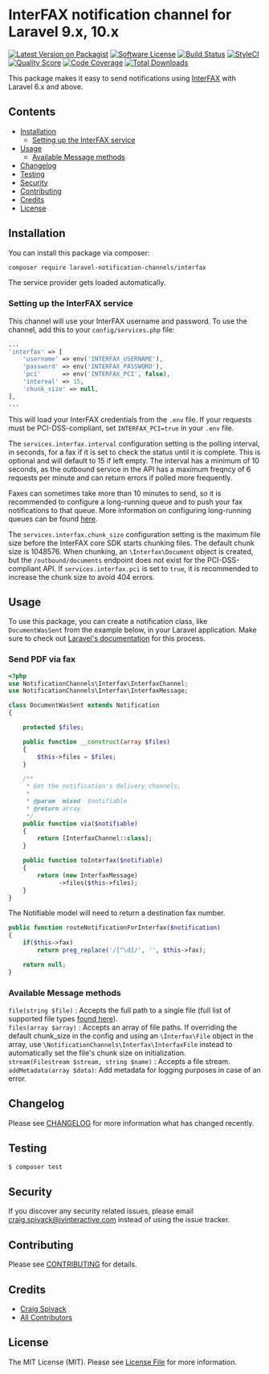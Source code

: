 # InterFAX notification channel for Laravel 9.x, 10.x

[![Latest Version on Packagist](https://img.shields.io/packagist/v/laravel-notification-channels/interfax.svg?style=flat-square)](https://packagist.org/packages/laravel-notification-channels/interfax)
[![Software License](https://img.shields.io/badge/license-MIT-brightgreen.svg?style=flat-square)](LICENSE.md)
[![Build Status](https://img.shields.io/travis/laravel-notification-channels/interfax/master.svg?style=flat-square)](https://travis-ci.org/laravel-notification-channels/interfax)
[![StyleCI](https://styleci.io/repos/232441511/shield)](https://styleci.io/repos/232441511)
[![Quality Score](https://img.shields.io/scrutinizer/g/laravel-notification-channels/interfax.svg?style=flat-square)](https://scrutinizer-ci.com/g/laravel-notification-channels/interfax)
[![Code Coverage](https://img.shields.io/scrutinizer/coverage/g/laravel-notification-channels/interfax/master.svg?style=flat-square)](https://scrutinizer-ci.com/g/laravel-notification-channels/interfax/?branch=master)
[![Total Downloads](https://img.shields.io/packagist/dt/laravel-notification-channels/interfax.svg?style=flat-square)](https://packagist.org/packages/laravel-notification-channels/interfax)

This package makes it easy to send notifications using [InterFAX](https://interfax.net) with Laravel 6.x and above.

## Contents

- [Installation](#installation)
  - [Setting up the InterFAX service](#setting-up-the-InterFAX-service)
- [Usage](#usage)
  - [Available Message methods](#available-message-methods)
- [Changelog](#changelog)
- [Testing](#testing)
- [Security](#security)
- [Contributing](#contributing)
- [Credits](#credits)
- [License](#license)


## Installation

You can install this package via composer:

```bash
composer require laravel-notification-channels/interfax
```

The service provider gets loaded automatically.

### Setting up the InterFAX service

This channel will use your InterFAX username and password. To use the channel, add this to your `config/services.php` file:

```php
...
'interfax' => [
    'username' => env('INTERFAX_USERNAME'),
    'password' => env('INTERFAX_PASSWORD'),
    'pci'      => env('INTERFAX_PCI', false),
    'interval' => 15,
    'chunk_size' => null,
],
...
```

This will load your InterFAX credentials from the `.env` file. If your requests must be PCI-DSS-compliant, set `INTERFAX_PCI=true` in your `.env` file.

The `services.interfax.interval` configuration setting is the polling interval, in seconds, for a fax if it is set to check the status until it is complete. This is optional and will default to 15 if left empty. The interval has a minimum of 10 seconds, as the outbound service in the API has a maximum freqncy of 6 requests per minute and can return errors if polled more frequently.

Faxes can sometimes take more than 10 minutes to send, so it is recommended to configure a long-running queue and to push your fax notifications to that queue. More information on configuring long-running queues can be found [here](https://medium.com/@williamvicary/long-running-jobs-with-laravel-horizon-7655e34752f7).

The `services.interfax.chunk_size` configuration setting is the maximum file size before the InterFAX core SDK starts chunking files. The default chunk size is 1048576. When chunking, an `\Interfax\Document` object is created, but the `/outbound/documents` endpoint does not exist for the PCI-DSS-compliant API. If `services.interfax.pci` is set to `true`, it is recommended to increase the chunk size to avoid 404 errors.

## Usage

To use this package, you can create a notification class, like `DocumentWasSent` from the example below, in your Laravel application. Make sure to check out [Laravel's documentation](https://laravel.com/docs/master/notifications) for this process.

### Send PDF via fax

```php
<?php
use NotificationChannels\Interfax\InterfaxChannel;
use NotificationChannels\Interfax\InterfaxMessage;

class DocumentWasSent extends Notification
{

    protected $files;

    public function __construct(array $files)
    {
        $this->files = $files;
    }

    /**
     * Get the notification's delivery channels.
     *
     * @param  mixed  $notifiable
     * @return array
     */
    public function via($notifiable)
    {
        return [InterfaxChannel::class];
    }

    public function toInterfax($notifiable)
    {
        return (new InterfaxMessage)
              ->files($this->files);
    }
}
```

The Notifiable model will need to return a destination fax number.

```php
public function routeNotificationForInterfax($notification)
{
    if($this->fax)
        return preg_replace('/[^\d]/', '', $this->fax);

    return null;
}
```

### Available Message methods

`file(string $file)` : Accepts the full path to a single file (full list of supported file types [found here](https://www.interfax.net/en/help/supported_file_types)).  
`files(array $array)` : Accepts an array of file paths.  If overriding the default chunk_size in the config and using an `\Interfax\File` object in the array, use `\NotificationChannels\Interfax\InterfaxFile` instead to automatically set the file's chunk size on initialization.  
`stream(Filestream $stream, string $name)` : Accepts a file stream.  
`addMetadata(array $data)`: Add metadata for logging purposes in case of an error.

## Changelog

Please see [CHANGELOG](CHANGELOG.md) for more information what has changed recently.

## Testing

``` bash
$ composer test
```

## Security

If you discover any security related issues, please email craig.spivack@ivinteractive.com instead of using the issue tracker.

## Contributing

Please see [CONTRIBUTING](CONTRIBUTING.md) for details.

## Credits

- [Craig Spivack](https://github.com/iv-craig)
- [All Contributors](../../contributors)

## License

The MIT License (MIT). Please see [License File](LICENSE.md) for more information.